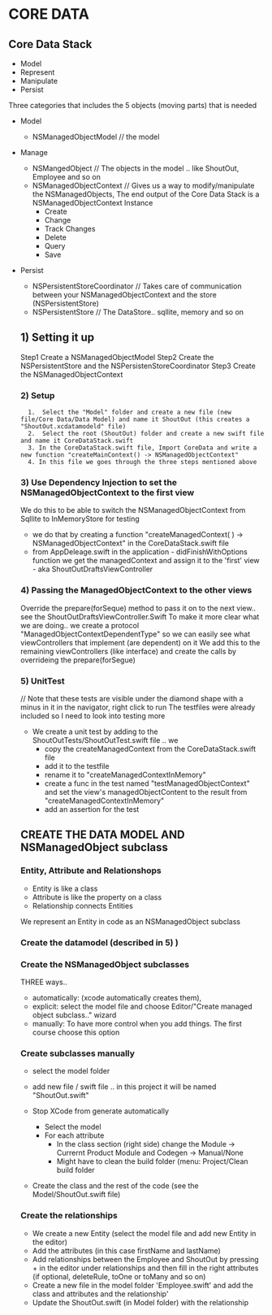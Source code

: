 #  CORE DATA

## Core Data Stack
* Model
* Represent
* Manipulate
* Persist


Three categories that includes the 5 objects (moving parts) that is needed

* Model
    * NSManagedObjectModel  // the model
* Manage
    * NSMangedObject  // The objects in the model .. like ShoutOut, Employee and so on
    * NSManagedObjectContext // Gives us a way to modify/manipulate the NSManagedObjects, The end output of the Core Data Stack is a NSManagedObjectContext Instance
        * Create
        * Change
        * Track Changes
        * Delete
        * Query
        * Save
* Persist
    * NSPersistentStoreCoordinator // Takes care of communication between your NSManagedObjectContext and the store (NSPersistentStore)
    * NSPersistentStore // The DataStore.. sqllite, memory and so on 
    
    ## 1) Setting it up
    Step1   Create a NSManagedObjectModel
    Step2   Create the NSPersistentStore and the NSPersistenStoreCoordinator
    Step3   Create the NSManagedObjectContext
    
    
    ### 2) Setup
        1.  Select the "Model" folder and create a new file (new file/Core Data/Data Model) and name it ShoutOut (this creates a "ShoutOut.xcdatamodeld" file)
        2.  Select the root (ShoutOut) folder and create a new swift file and name it CoreDataStack.swift
        3. In the CoreDataStack.swift file, Import CoreData and write a new function "createMainContext() -> NSManagedObjectContext"
        4. In this file we goes through the three steps mentioned above
        
        
        
    ### 3) Use Dependency Injection to set the NSManagedObjectContext to the first view 
    We do this to be able to switch the NSManagedObjectContext from Sqllite to InMemoryStore for testing
    
    * we do that by creating a function "createManagedContext( ) -> NSManagedObjectContext" in the CoreDataStack.swift file
    * from AppDeleage.swift in the application - didFinishWithOptions function we get the managedContext and assign it to the 'first' view - aka ShoutOutDraftsViewController
    
    
    ### 4) Passing the ManagedObjectContext to the other views
    Override the prepare(forSeque) method to pass it on to the next view.. see the ShoutOutDraftsViewController.Swift
    To make it more clear what we are doing.. we create a protocol "ManagedObjectContextDependentType" so we can easily see what viewControllers that implement (are dependent) on it
    We add this to the remaining viewControllers (like interface) and create the calls by overrideing the prepare(forSegue)
    
    ### 5) UnitTest
    // Note that these tests are visible under the diamond shape with a minus in it in the navigator, right click to run
    The testfiles were already included so I need to look into testing more
    
    * We create a unit test by adding to the ShoutOutTests/ShoutOutTest.swift file .. we 
        * copy the createManagedContext from the CoreDataStack.swift file
        * add it to the testfile
        * rename it to "createManagedContextInMemory"
        * create a func in the test named "testManagedObjectContext" and set the view's managedObjectContent to the result from "createManagedContextInMemory"
        * add an assertion for the test
        
        
    
    ## CREATE THE DATA MODEL AND NSManagedObject subclass
    
    ### Entity, Attribute and Relationshops
    *   Entity is like a class
    *   Attribute is like the property on a class
    *   Relationship connects Entities
    
    We represent an Entity in code as an NSManagedObject subclass
    
    ### Create the datamodel (described in 5) )
    
    ### Create the NSManagedObject subclasses
    THREE ways.. 
    * automatically:  (xcode automatically creates them), 
    * explicit: select the model file and choose Editor/"Create managed object subclass.." wizard
    * manually: To have more control when you add things. The first course choose this option
    
    ### Create subclasses manually
    * select the model folder
    * add new file / swift file .. in this project it will be named "ShoutOut.swift"
    * Stop XCode from generate automatically 
        * Select the model
        * For each attribute
            * In the class section (right side) change the Module -> Currernt Product Module and Codegen -> Manual/None
            * Might have to clean the build folder (menu: Project/Clean build folder
            
    * Create the class and the rest of the code (see the Model/ShoutOut.swift file)
    
    ### Create the relationships
    * We create a new Entity (select the model file and add new Entity in the editor)
    * Add the attributes (in this case firstName and lastName)
    * Add relationships between the Employee and ShoutOut by pressing + in the editor under relationships and then fill in the right attributes (if optional, deleteRule, toOne or toMany and so on)
    * Create a new file in the model folder 'Employee.swift' and add the class and attributes and the relationship'
    * Update the ShoutOut.swift (in Model folder) with the relationship
    
    
    
    
    
    
    
    
    
    
    
     
    
    
        
        
        
        
    
        
        

